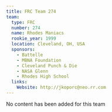 ```yaml
---
title: FRC Team 274
team:
  type: FRC
  number: 274
  name: Rhodes Maniacs
  rookie_year: 1999
  location: Cleveland, OH, USA
  sponsors:
    - Battelle
    - MBNA Foundation
    - Cleveland Punch & Die
    - NASA Glenn
    - Rhodes High School
  links:
    Website: http://jkoporc@neo.rr.com
---
```

No content has been added for this team